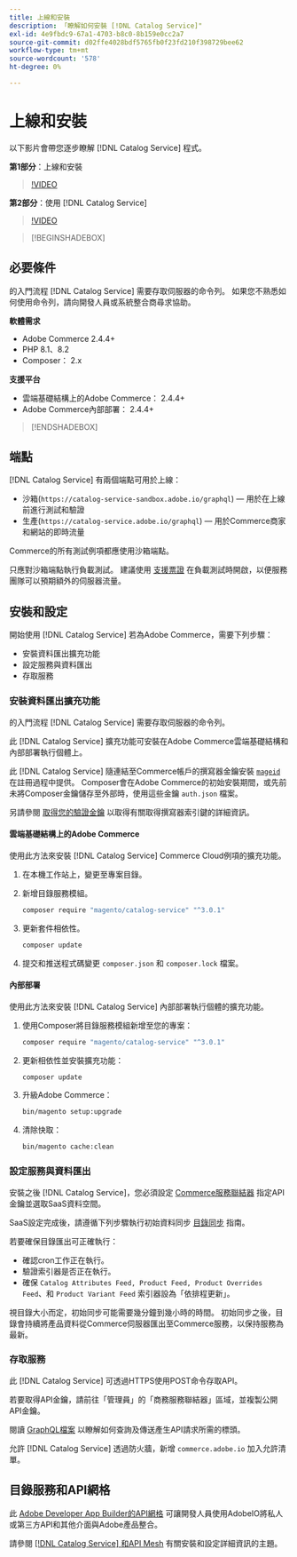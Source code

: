 ```yaml
---
title: 上線和安裝
description: 「瞭解如何安裝 [!DNL Catalog Service]"
exl-id: 4e9fbdc9-67a1-4703-b8c0-8b159e0cc2a7
source-git-commit: d02ffe4028bdf5765fb0f23fd210f398729bee62
workflow-type: tm+mt
source-wordcount: '578'
ht-degree: 0%

---
```


# 上線和安裝

以下影片會帶您逐步瞭解 [!DNL Catalog Service] 程式。

**第1部分**：上線和安裝

>[!VIDEO](https://video.tv.adobe.com/v/3415599)

**第2部分**：使用 [!DNL Catalog Service]

>[!VIDEO](https://video.tv.adobe.com/v/3415600)

>[!BEGINSHADEBOX]

## 必要條件

的入門流程 [!DNL Catalog Service] 需要存取伺服器的命令列。 如果您不熟悉如何使用命令列，請向開發人員或系統整合商尋求協助。

**軟體需求**

- Adobe Commerce 2.4.4+
- PHP 8.1、8.2
- Composer： 2.x

**支援平台**

- 雲端基礎結構上的Adobe Commerce： 2.4.4+
- Adobe Commerce內部部署： 2.4.4+

>[!ENDSHADEBOX]

## 端點

[!DNL Catalog Service] 有兩個端點可用於上線：

- 沙箱(`https://catalog-service-sandbox.adobe.io/graphql`) — 用於在上線前進行測試和驗證
- 生產(`https://catalog-service.adobe.io/graphql`) — 用於Commerce商家和網站的即時流量

Commerce的所有測試例項都應使用沙箱端點。

只應對沙箱端點執行負載測試。 建議使用 [支援票證](https://experienceleague.adobe.com/docs/commerce-knowledge-base/kb/help-center-guide/magento-help-center-user-guide.html#submit-ticket) 在負載測試時開啟，以便服務團隊可以預期額外的伺服器流量。

## 安裝和設定

開始使用 [!DNL Catalog Service] 若為Adobe Commerce，需要下列步驟：

- 安裝資料匯出擴充功能
- 設定服務與資料匯出
- 存取服務

### 安裝資料匯出擴充功能

的入門流程 [!DNL Catalog Service] 需要存取伺服器的命令列。

此 [!DNL Catalog Service] 擴充功能可安裝在Adobe Commerce雲端基礎結構和內部部署執行個體上。

此 [!DNL Catalog Service] 隨連結至Commerce帳戶的撰寫器金鑰安裝 [`mageid`](https://developer.adobe.com/commerce/marketplace/guides/sellers/profile-information/) 在註冊過程中提供。 Composer會在Adobe Commerce的初始安裝期間，或先前未將Composer金鑰儲存至外部時，使用這些金鑰 `auth.json` 檔案。

另請參閱 [取得您的驗證金鑰](https://experienceleague.adobe.com/docs/commerce-operations/installation-guide/prerequisites/authentication-keys.html) 以取得有關取得撰寫器索引鍵的詳細資訊。

#### 雲端基礎結構上的Adobe Commerce

使用此方法來安裝 [!DNL Catalog Service] Commerce Cloud例項的擴充功能。

1. 在本機工作站上，變更至專案目錄。
1. 新增目錄服務模組。

   ```bash
   composer require "magento/catalog-service" "^3.0.1"
   ```

1. 更新套件相依性。

   ```bash
   composer update
   ```

1. 提交和推送程式碼變更 `composer.json` 和 `composer.lock` 檔案。

#### 內部部署

使用此方法來安裝 [!DNL Catalog Service] 內部部署執行個體的擴充功能。

1. 使用Composer將目錄服務模組新增至您的專案：

   ```bash
   composer require "magento/catalog-service" "^3.0.1"
   ```

1. 更新相依性並安裝擴充功能：

   ```bash
   composer update
   ```

1. 升級Adobe Commerce：

   ```bash
   bin/magento setup:upgrade
   ```

1. 清除快取：

   ```bash
   bin/magento cache:clean
   ```

### 設定服務與資料匯出

安裝之後 [!DNL Catalog Service]，您必須設定 [Commerce服務聯結器](https://experienceleague.adobe.com/docs/commerce-merchant-services/user-guides/integration-services/saas.html#apikey) 指定API金鑰並選取SaaS資料空間。

SaaS設定完成後，請遵循下列步驟執行初始資料同步 [目錄同步](https://experienceleague.adobe.com/docs/commerce-merchant-services/user-guides/data-services/catalog-sync.html) 指南。

若要確保目錄匯出可正確執行：

- 確認cron工作正在執行。
- 驗證索引器是否正在執行。
- 確保 `Catalog Attributes Feed, Product Feed, Product Overrides Feed`、和 `Product Variant Feed` 索引器設為「依排程更新」。

視目錄大小而定，初始同步可能需要幾分鐘到幾小時的時間。 初始同步之後，目錄會持續將產品資料從Commerce伺服器匯出至Commerce服務，以保持服務為最新。

### 存取服務

此 [!DNL Catalog Service] 可透過HTTPS使用POST命令存取API。

若要取得API金鑰，請前往「管理員」的「商務服務聯結器」區域，並複製公開API金鑰。

閱讀 [GraphQL檔案](https://developer.adobe.com/commerce/services/graphql/) 以瞭解如何查詢及傳送產生API請求所需的標頭。

允許 [!DNL Catalog Service] 透過防火牆，新增 `commerce.adobe.io` 加入允許清單。

## 目錄服務和API網格

此 [Adobe Developer App Builder的API網格](https://developer.adobe.com/graphql-mesh-gateway/gateway/overview/) 可讓開發人員使用AdobeIO將私人或第三方API和其他介面與Adobe產品整合。

請參閱 [[!DNL Catalog Service] 和API Mesh](mesh.md) 有關安裝和設定詳細資訊的主題。
